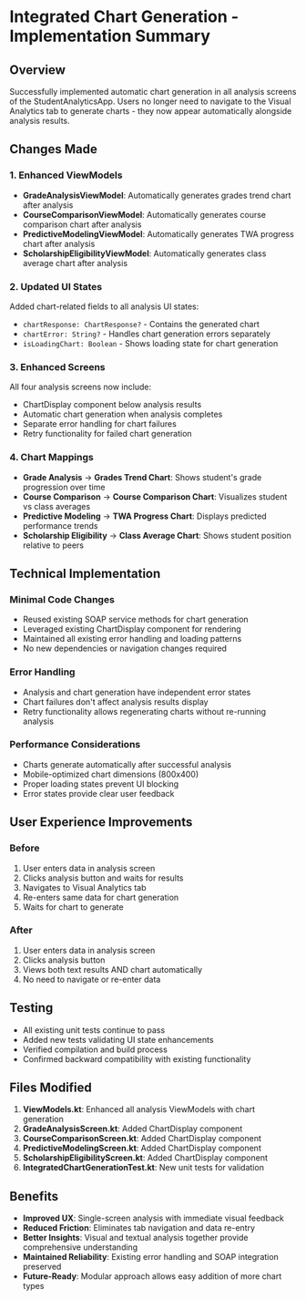 # Integrated Chart Generation - Implementation Summary

## Overview

Successfully implemented automatic chart generation in all analysis screens of the StudentAnalyticsApp. Users no longer need to navigate to the Visual Analytics tab to generate charts - they now appear automatically alongside analysis results.

## Changes Made

### 1. Enhanced ViewModels
- **GradeAnalysisViewModel**: Automatically generates grades trend chart after analysis
- **CourseComparisonViewModel**: Automatically generates course comparison chart after analysis  
- **PredictiveModelingViewModel**: Automatically generates TWA progress chart after analysis
- **ScholarshipEligibilityViewModel**: Automatically generates class average chart after analysis

### 2. Updated UI States
Added chart-related fields to all analysis UI states:
- `chartResponse: ChartResponse?` - Contains the generated chart
- `chartError: String?` - Handles chart generation errors separately 
- `isLoadingChart: Boolean` - Shows loading state for chart generation

### 3. Enhanced Screens
All four analysis screens now include:
- ChartDisplay component below analysis results
- Automatic chart generation when analysis completes
- Separate error handling for chart failures
- Retry functionality for failed chart generation

### 4. Chart Mappings
- **Grade Analysis** → **Grades Trend Chart**: Shows student's grade progression over time
- **Course Comparison** → **Course Comparison Chart**: Visualizes student vs class averages
- **Predictive Modeling** → **TWA Progress Chart**: Displays predicted performance trends
- **Scholarship Eligibility** → **Class Average Chart**: Shows student position relative to peers

## Technical Implementation

### Minimal Code Changes
- Reused existing SOAP service methods for chart generation
- Leveraged existing ChartDisplay component for rendering
- Maintained all existing error handling and loading patterns
- No new dependencies or navigation changes required

### Error Handling
- Analysis and chart generation have independent error states
- Chart failures don't affect analysis results display
- Retry functionality allows regenerating charts without re-running analysis

### Performance Considerations
- Charts generate automatically after successful analysis
- Mobile-optimized chart dimensions (800x400)
- Proper loading states prevent UI blocking
- Error states provide clear user feedback

## User Experience Improvements

### Before
1. User enters data in analysis screen
2. Clicks analysis button and waits for results
3. Navigates to Visual Analytics tab
4. Re-enters same data for chart generation
5. Waits for chart to generate

### After  
1. User enters data in analysis screen
2. Clicks analysis button
3. Views both text results AND chart automatically
4. No need to navigate or re-enter data

## Testing

- All existing unit tests continue to pass
- Added new tests validating UI state enhancements
- Verified compilation and build process
- Confirmed backward compatibility with existing functionality

## Files Modified

1. **ViewModels.kt**: Enhanced all analysis ViewModels with chart generation
2. **GradeAnalysisScreen.kt**: Added ChartDisplay component  
3. **CourseComparisonScreen.kt**: Added ChartDisplay component
4. **PredictiveModelingScreen.kt**: Added ChartDisplay component
5. **ScholarshipEligibilityScreen.kt**: Added ChartDisplay component
6. **IntegratedChartGenerationTest.kt**: New unit tests for validation

## Benefits

- **Improved UX**: Single-screen analysis with immediate visual feedback
- **Reduced Friction**: Eliminates tab navigation and data re-entry
- **Better Insights**: Visual and textual analysis together provide comprehensive understanding
- **Maintained Reliability**: Existing error handling and SOAP integration preserved
- **Future-Ready**: Modular approach allows easy addition of more chart types